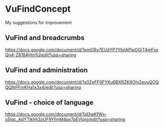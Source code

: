 # VuFindConcept
My suggestions for improvement

## VuFind and breadcrumbs
https://docs.google.com/document/d/1pmDRy7EUdYP7YbjIAPipOGiT4mFsxQn4-Z818AHin1U/edit?usp=sharing

## VuFind and administration
https://docs.google.com/document/d/1x0ZeFF0FYKu6BXRZK6OIv2evuQOQQQlhPFmKHa1x3x4/edit?usp=sharing

## VuFind - choice of language
https://docs.google.com/document/d/1id3wKfWx-s5Igc_AdYTlkhh3zUF9YfmM4px7pEVlpjg/edit?usp=sharing
